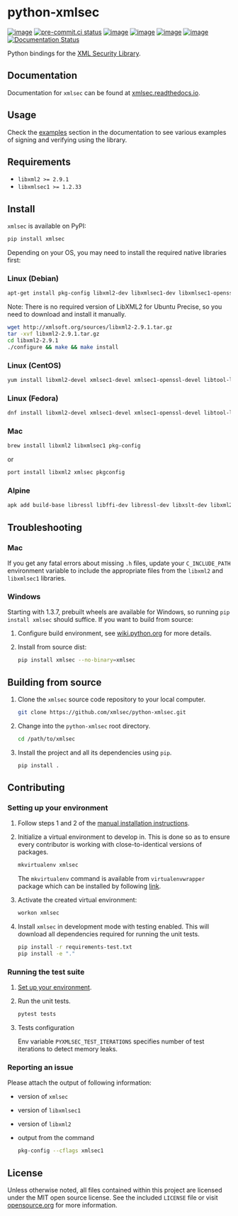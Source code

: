 # python-xmlsec

[![image](https://img.shields.io/pypi/v/xmlsec.svg?logo=python&logoColor=white)](https://pypi.python.org/pypi/xmlsec)
[![pre-commit.ci status](https://results.pre-commit.ci/badge/github/xmlsec/python-xmlsec/master.svg)](https://results.pre-commit.ci/latest/github/xmlsec/python-xmlsec/master)
[![image](https://github.com/xmlsec/python-xmlsec/actions/workflows/manylinux.yml/badge.svg)](https://github.com/xmlsec/python-xmlsec/actions/workflows/manylinux.yml)
[![image](https://github.com/xmlsec/python-xmlsec/actions/workflows/macosx.yml/badge.svg)](https://github.com/xmlsec/python-xmlsec/actions/workflows/macosx.yml)
[![image](https://github.com/xmlsec/python-xmlsec/actions/workflows/linuxbrew.yml/badge.svg)](https://github.com/xmlsec/python-xmlsec/actions/workflows/linuxbrew.yml)
[![image](https://codecov.io/gh/xmlsec/python-xmlsec/branch/master/graph/badge.svg)](https://codecov.io/gh/xmlsec/python-xmlsec)
[![Documentation Status](https://img.shields.io/readthedocs/xmlsec/latest?logo=read-the-docs)](https://xmlsec.readthedocs.io/en/latest/?badge=latest)

Python bindings for the [XML Security
Library](https://www.aleksey.com/xmlsec/).

## Documentation

Documentation for `xmlsec` can be found at
[xmlsec.readthedocs.io](https://xmlsec.readthedocs.io/).

## Usage

Check the
[examples](https://xmlsec.readthedocs.io/en/latest/examples.html)
section in the documentation to see various examples of signing and
verifying using the library.

## Requirements

- `libxml2 >= 2.9.1`
- `libxmlsec1 >= 1.2.33`

## Install

`xmlsec` is available on PyPI:

``` bash
pip install xmlsec
```

Depending on your OS, you may need to install the required native
libraries first:

### Linux (Debian)

``` bash
apt-get install pkg-config libxml2-dev libxmlsec1-dev libxmlsec1-openssl
```

Note: There is no required version of LibXML2 for Ubuntu Precise, so you
need to download and install it manually.

``` bash
wget http://xmlsoft.org/sources/libxml2-2.9.1.tar.gz
tar -xvf libxml2-2.9.1.tar.gz
cd libxml2-2.9.1
./configure && make && make install
```

### Linux (CentOS)

``` bash
yum install libxml2-devel xmlsec1-devel xmlsec1-openssl-devel libtool-ltdl-devel
```

### Linux (Fedora)

``` bash
dnf install libxml2-devel xmlsec1-devel xmlsec1-openssl-devel libtool-ltdl-devel
```

### Mac

``` bash
brew install libxml2 libxmlsec1 pkg-config
```

or

``` bash
port install libxml2 xmlsec pkgconfig
```

### Alpine

``` bash
apk add build-base libressl libffi-dev libressl-dev libxslt-dev libxml2-dev xmlsec-dev xmlsec
```

## Troubleshooting

### Mac

If you get any fatal errors about missing `.h` files, update your
`C_INCLUDE_PATH` environment variable to include the appropriate files
from the `libxml2` and `libxmlsec1` libraries.

### Windows

Starting with 1.3.7, prebuilt wheels are available for Windows, so
running `pip install xmlsec` should suffice. If you want to build from
source:

1. Configure build environment, see
   [wiki.python.org](https://wiki.python.org/moin/WindowsCompilers) for
   more details.

2. Install from source dist:

    ``` bash
    pip install xmlsec --no-binary=xmlsec
    ```

## Building from source

1. Clone the `xmlsec` source code repository to your local computer.

    ``` bash
    git clone https://github.com/xmlsec/python-xmlsec.git
    ```

2. Change into the `python-xmlsec` root directory.

    ``` bash
    cd /path/to/xmlsec
    ```

3. Install the project and all its dependencies using `pip`.

   ``` bash
   pip install .
   ```

## Contributing

### Setting up your environment

1. Follow steps 1 and 2 of the [manual installation
   instructions](#building-from-source).

2. Initialize a virtual environment to develop in. This is done so as
   to ensure every contributor is working with close-to-identical
   versions of packages.

   ``` bash
   mkvirtualenv xmlsec
   ```

   The `mkvirtualenv` command is available from `virtualenvwrapper`
   package which can be installed by following
   [link](http://virtualenvwrapper.readthedocs.org/en/latest/install.html#basic-installation).

3. Activate the created virtual environment:

   ``` bash
   workon xmlsec
   ```

4. Install `xmlsec` in development mode with testing enabled. This will
   download all dependencies required for running the unit tests.

   ``` bash
   pip install -r requirements-test.txt
   pip install -e "."
   ```

### Running the test suite

1. [Set up your environment](#setting-up-your-environment).

2. Run the unit tests.

   ``` bash
   pytest tests
   ```

3. Tests configuration

   Env variable `PYXMLSEC_TEST_ITERATIONS` specifies number of test
   iterations to detect memory leaks.

### Reporting an issue

Please attach the output of following information:

- version of `xmlsec`
- version of `libxmlsec1`
- version of `libxml2`
- output from the command

  ``` bash
  pkg-config --cflags xmlsec1
  ```

## License

Unless otherwise noted, all files contained within this project are
licensed under the MIT open source license. See the included `LICENSE`
file or visit [opensource.org](http://opensource.org/licenses/MIT) for
more information.
